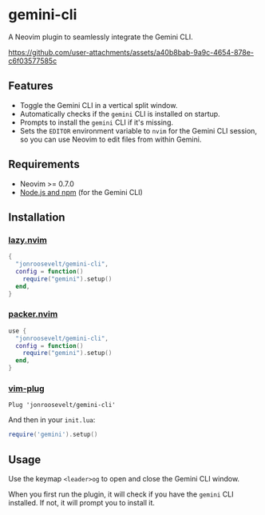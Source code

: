 # gemini-cli

A Neovim plugin to seamlessly integrate the Gemini CLI.


https://github.com/user-attachments/assets/a40b8bab-9a9c-4654-878e-c6f03577585c


## Features

- Toggle the Gemini CLI in a vertical split window.
- Automatically checks if the `gemini` CLI is installed on startup.
- Prompts to install the `gemini` CLI if it's missing.
- Sets the `EDITOR` environment variable to `nvim` for the Gemini CLI session, so you can use Neovim to edit files from within Gemini.

## Requirements

- Neovim >= 0.7.0
- [Node.js and npm](https://nodejs.org/) (for the Gemini CLI)

## Installation

### [lazy.nvim](https://github.com/folke/lazy.nvim)

```lua
{
  "jonroosevelt/gemini-cli",
  config = function()
    require("gemini").setup()
  end,
}
```

### [packer.nvim](https://github.com/wbthomason/packer.nvim)

```lua
use {
  "jonroosevelt/gemini-cli",
  config = function()
    require("gemini").setup()
  end,
}
```

### [vim-plug](https://github.com/junegunn/vim-plug)

```vim
Plug 'jonroosevelt/gemini-cli'
```

And then in your `init.lua`:

```lua
require('gemini').setup()
```

## Usage

Use the keymap `<leader>og` to open and close the Gemini CLI window.

When you first run the plugin, it will check if you have the `gemini` CLI installed. If not, it will prompt you to install it.
